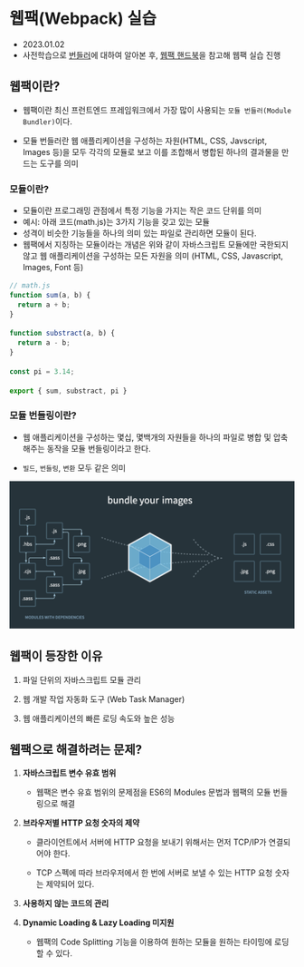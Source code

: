 # 웹팩(Webpack) 실습

- 2023.01.02
- 사전학습으로 [번들러](https://github.com/jiheon788/tech-note/blob/master/dev/bundler.md)에 대하여 알아본 후, [웹팩 핸드북](https://joshua1988.github.io/webpack-guide/getting-started.html#%EA%B0%9C%EB%B0%9C-%ED%99%98%EA%B2%BD-%EA%B5%AC%EC%84%B1)을 참고해 웹팩 실습 진행

## 웹팩이란?

- 웹팩이란 최신 프런트엔드 프레임워크에서 가장 많이 사용되는 `모듈 번들러(Module Bundler)`이다.

- 모듈 번들러란 웹 애플리케이션을 구성하는 자원(HTML, CSS, Javscript, Images 등)을 모두 각각의 모듈로 보고 이를 조합해서 병합된 하나의 결과물을 만드는 도구를 의미

### 모듈이란?

- 모듈이란 프로그래밍 관점에서 특정 기능을 가지는 작은 코드 단위를 의미
- 예시: 아래 코드(math.js)는 3가지 기능을 갖고 있는 모듈
- 성격이 비슷한 기능들을 하나의 의미 있는 파일로 관리하면 모듈이 된다.
- 웹팩에서 지칭하는 모듈이라는 개념은 위와 같이 자바스크립트 모듈에만 국한되지 않고 웹 애플리케이션을 구성하는 모든 자원을 의미 (HTML, CSS, Javascript, Images, Font 등)

```JavaScript
// math.js
function sum(a, b) {
  return a + b;
}

function substract(a, b) {
  return a - b;
}

const pi = 3.14;

export { sum, substract, pi }

```

### 모듈 번들링이란?

- 웹 애플리케이션을 구성하는 몇십, 몇백개의 자원들을 하나의 파일로 병합 및 압축 해주는 동작을 모듈 번들링이라고 한다.

- `빌드`, `번들링`, `변환` 모두 같은 의미

![w](./images/webpack-bundling.png)

## 웹팩이 등장한 이유

1. 파일 단위의 자바스크립트 모듈 관리

2. 웹 개발 작업 자동화 도구 (Web Task Manager)

3. 웹 애플리케이션의 빠른 로딩 속도와 높은 성능

## 웹팩으로 해결하려는 문제?

1. **자바스크립트 변수 유효 범위**

   - 웹팩은 변수 유효 범위의 문제점을 ES6의 Modules 문법과 웹팩의 모듈 번들링으로 해결

2. **브라우저별 HTTP 요청 숫자의 제약**

   - 클라이언트에서 서버에 HTTP 요청을 보내기 위해서는 먼저 TCP/IP가 연결되어야 한다.

   - TCP 스펙에 따라 브라우저에서 한 번에 서버로 보낼 수 있는 HTTP 요청 숫자는 제약되어 있다.

3. **사용하지 않는 코드의 관리**
4. **Dynamic Loading & Lazy Loading 미지원**

   - 웹팩의 Code Splitting 기능을 이용하여 원하는 모듈을 원하는 타이밍에 로딩할 수 있다.
